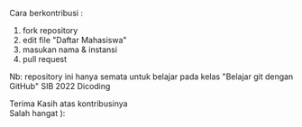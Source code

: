 Cara berkontribusi :
1. fork repository
2. edit file "Daftar Mahasiswa"
3. masukan nama & instansi
4. pull request

Nb: repository ini hanya semata untuk belajar pada kelas "Belajar git dengan GitHub" SIB 2022 Dicoding

Terima Kasih atas kontribusinya <br/>
Salah hangat ):
